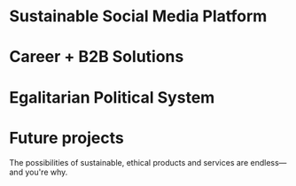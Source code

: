 # Sustainable Social Media Platform

# Career + B2B Solutions

# Egalitarian Political System

# Future projects

The possibilities of sustainable, ethical products and services are endless—and you're why.
